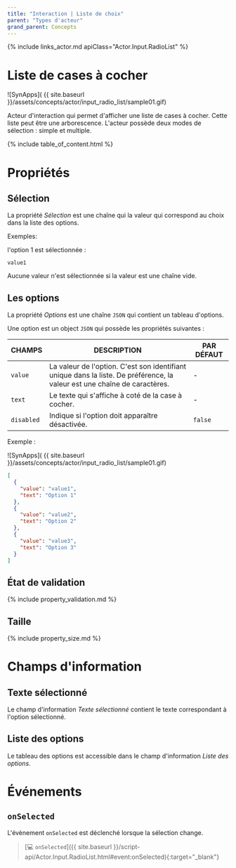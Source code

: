 ```yaml
---
title: "Interaction | Liste de choix"
parent: "Types d'acteur"
grand_parent: Concepts
---
```


{% include links_actor.md apiClass="Actor.Input.RadioList" %}

# Liste de cases à cocher

![SynApps]( {{ site.baseurl }}/assets/concepts/actor/input_radio_list/sample01.gif)

Acteur d'interaction qui permet d'afficher une liste de cases à cocher. Cette liste peut être une arborescence. L'acteur possède deux modes de sélection : simple et multiple.

{% include table_of_content.html %}

# Propriétés


## Sélection

La propriété *Sélection* est une chaîne qui la valeur qui correspond au choix dans la liste des options.

Exemples:

<div class="code-example" markdown="1">
l'option 1 est sélectionnée :
</div>

```text
value1
```

Aucune valeur n'est sélectionnée si la valeur est une chaîne vide.

## Les options

La propriété *Options* est une chaîne `JSON` qui contient un tableau d'options.

Une option est un object `JSON` qui possède les propriétés suivantes :

| CHAMPS | DESCRIPTION | PAR DÉFAUT |
|--------|-------------|------------|
| `value` | La valeur de l'option. C'est son identifiant unique dans la liste. De préférence, la valeur est une chaîne de caractères. | - |
| `text` | Le texte qui s'affiche à coté de la case à cocher. | - |
| `disabled` | Indique si l'option doit apparaître désactivée. | `false` |

Exemple :

<div class="code-example" markdown="1">

![SynApps]( {{ site.baseurl }}/assets/concepts/actor/input_radio_list/sample01.gif)

</div>

```json
[
  {
    "value": "value1",
    "text": "Option 1"
  },
  {
    "value": "value2",
    "text": "Option 2"
  },
  {
    "value": "value3",
    "text": "Option 3"
  }
]
```

## État de validation

{% include property_validation.md %}

## Taille

{% include property_size.md %}

# Champs d'information

## Texte sélectionné

Le champ d'information *Texte sélectionné* contient le texte correspondant à l'option sélectionné.

## Liste des options

Le tableau des options est accessible dans le champ d'information *Liste des options*.

# Événements

## `onSelected`

L'évènement `onSelected` est déclenché lorsque la sélection change.

> [&#x1F4BB; `onSelected`]({{ site.baseurl }}/script-api/Actor.Input.RadioList.html#event:onSelected){:target="_blank"}

